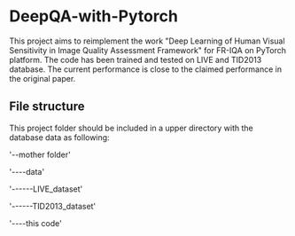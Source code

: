 # DeepQA-with-Pytorch

This project aims to reimplement the work "Deep Learning of Human Visual Sensitivity in Image Quality Assessment Framework" for FR-IQA on PyTorch platform. The code has been trained and tested on LIVE and TID2013 database. The current performance is close to the claimed performance in the original paper. 

## File structure

This project folder should be included in a upper directory with the database data as following:

'--mother folder'

'----data'

'------LIVE_dataset'

'------TID2013_dataset'

'----this code'
